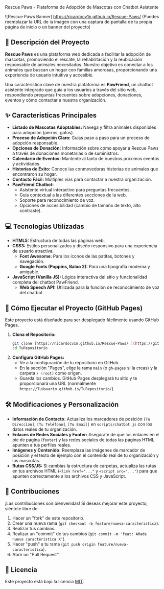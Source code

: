  Rescue Paws - Plataforma de Adopción de Mascotas con Chatbot Asistente

![Rescue Paws Banner] https://ricardocv1n.github.io/Rescue-Paws/ 
 (Puedes reemplazar la URL de la imagen con una captura de pantalla de tu propia página de inicio o un banner del proyecto) 

 ## 🐾 Descripción del Proyecto

**Rescue Paws** es una plataforma web dedicada a facilitar la adopción de mascotas, promoviendo el rescate, la rehabilitación y la reubicación responsable de animales necesitados. Nuestro objetivo es conectar a los animales que buscan un hogar con familias amorosas, proporcionando una experiencia de usuario intuitiva y accesible.

Una característica clave de nuestra plataforma es **PawFriend**, un chatbot asistente integrado que guía a los usuarios a través del sitio web, respondiendo preguntas frecuentes sobre adopciones, donaciones, eventos y cómo contactar a nuestra organización.

## ✨ Características Principales

* **Listado de Mascotas Adoptables:** Navega y filtra animales disponibles para adopción (perros, gatos).
* **Proceso de Adopción Claro:** Guías paso a paso para un proceso de adopción responsable.
* **Opciones de Donación:** Información sobre cómo apoyar a Rescue Paws a través de donaciones monetarias o de suministros.
* **Calendario de Eventos:** Mantente al tanto de nuestros próximos eventos y actividades.
* **Historias de Éxito:** Conoce las conmovedoras historias de animales que encontraron su hogar.
* **Contacto Fácil:** Múltiples vías para contactar a nuestra organización.
* **PawFriend Chatbot:**
    * Asistente virtual interactivo para preguntas frecuentes.
    * Guía contextual a las diferentes secciones de la web.
    * Soporte para reconocimiento de voz.
    * Opciones de accesibilidad (cambio de tamaño de texto, alto contraste).


## 💻 Tecnologías Utilizadas

* **HTML5:** Estructura de todas las páginas web.
* **CSS3:** Estilos personalizados y diseño responsivo para una experiencia de usuario atractiva.
    * **Font Awesome:** Para los íconos de las patitas, botones y navegación.
    * **Google Fonts (Poppins, Baloo 2):** Para una tipografía moderna y amigable.
* **JavaScript (Vanilla JS):** Lógica interactiva del sitio y funcionalidad completa del chatbot PawFriend.
    * **Web Speech API:** Utilizada para la función de reconocimiento de voz del chatbot.



## 🚀 Cómo Ejecutar el Proyecto (GitHub Pages)

Este proyecto está diseñado para ser desplegado fácilmente usando GitHub Pages.

1.  **Clona el Repositorio:**
    ```bash
    git clone [https://ricardocv1n.github.io/Rescue-Paws/ ](https://github.com/TuUsuario/TuRepositorio.git)
    cd TuRepositorio
    ```
2.  **Configura GitHub Pages:**
    * Ve a la configuración de tu repositorio en GitHub.
    * En la sección "Pages", elige la rama `main` (o `gh-pages` si la creas) y la carpeta `/ (root)` como origen.
    * Guarda los cambios. GitHub Pages desplegará tu sitio y te proporcionará una URL (normalmente `https://TuUsuario.github.io/TuRepositorio/`).

## 🛠️ Modificaciones y Personalización

* **Información de Contacto:** Actualiza los marcadores de posición `[Tu Dirección]`, `[Tu Teléfono]`, `[Tu Email]` en `scripts/chatbot.js` con los datos reales de tu organización.
* **Enlaces de Redes Sociales y Footer:** Asegúrate de que los enlaces en el pie de página (`footer`) y las redes sociales de todas las páginas HTML apunten a tus perfiles reales.
* **Imágenes y Contenido:** Reemplaza las imágenes de marcador de posición y el texto de ejemplo con el contenido real de tu organización y las mascotas.
* **Rutas CSS/JS:** Si cambias la estructura de carpetas, actualiza las rutas en tus archivos HTML (`<link href="..."` y `<script src="..."`) para que apunten correctamente a los archivos CSS y JavaScript.

## 🤝 Contribuciones

¡Las contribuciones son bienvenidas! Si deseas mejorar este proyecto, siéntete libre de:

1.  Hacer un "fork" de este repositorio.
2.  Crear una nueva rama (`git checkout -b feature/nueva-caracteristica`).
3.  Realizar tus cambios.
4.  Realizar un "commit" de tus cambios (`git commit -m 'feat: Añade nueva característica X'`).
5.  Hacer "push" a tu rama (`git push origin feature/nueva-caracteristica`).
6.  Abrir un "Pull Request".

## 📜 Licencia

Este proyecto está bajo la licencia [MIT](LICENSE).
